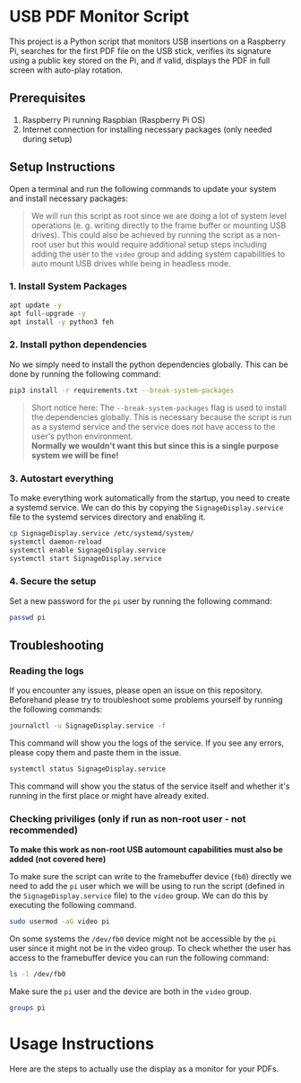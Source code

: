 # USB PDF Monitor Script

This project is a Python script that monitors USB insertions on a Raspberry Pi, searches for the first PDF file on the USB stick, verifies its signature using a public key stored on the Pi, and if valid, displays the PDF in full screen with auto-play rotation.

## Prerequisites

1. Raspberry Pi running Raspbian (Raspberry Pi OS)
2. Internet connection for installing necessary packages (only needed during setup)

## Setup Instructions

Open a terminal and run the following commands to update your system and install necessary packages:

> We will run this script as root since we are doing a lot of system level operations (e. g. writing directly to the frame buffer or mounting USB drives). This could also be achieved by running the script as a non-root user but this would require additional setup steps including adding the user to the `video` group and adding system capabilities to auto mount USB drives while being in headless mode.

### 1. Install System Packages

```bash
apt update -y
apt full-upgrade -y
apt install -y python3 feh 
```

### 2. Install python dependencies

No we simply need to install the python dependencies globally. This can be done by running the following command:

```bash
pip3 install -r requirements.txt --break-system-packages
```

> Short notice here: The `--break-system-packages` flag is used to install the dependencies globally. This is necessary because the script is run as a systemd service and the service does not have access to the user's python environment. </br> 
> **Normally we wouldn't want this but since this is a single purpose system we will be fine!**

### 3. Autostart everything

To make everything work automatically from the startup, you need to create a systemd service. We can do this by copying the `SignageDisplay.service` file to the systemd services directory and enabling it.

```bash
cp SignageDisplay.service /etc/systemd/system/
systemctl daemon-reload
systemctl enable SignageDisplay.service
systemctl start SignageDisplay.service
```

### 4. Secure the setup

Set a new password for the `pi` user by running the following command:

```bash
passwd pi
```

## Troubleshooting

### Reading the logs

If you encounter any issues, please open an issue on this repository.
Beforehand please try to troubleshoot some problems yourself by running the following commands:

```bash
journalctl -u SignageDisplay.service -f
```

This command will show you the logs of the service. If you see any errors, please copy them and paste them in the issue.

```bash
systemctl status SignageDisplay.service
```

This command will show you the status of the service itself and whether it's running in the first place or might have already exited.

### Checking priviliges (only if run as non-root user - not recommended)

**To make this work as non-root USB automount capabilities must also be added (not covered here)**

To make sure the script can write to the framebuffer device (`fb0`) directly we need to add the `pi` user which we will be using to run the script (defined in the `SignageDisplay.service` file) to the `video` group. We can do this by executing the following command.

```bash
sudo usermod -aG video pi
```

On some systems the `/dev/fb0` device might not be accessible by the `pi` user since it might not be in the video group. To check whether the user has access to the framebuffer device you can run the following command:

```bash
ls -l /dev/fb0
```

Make sure the `pi` user and the device are both in the `video` group.

```bash
groups pi
```

# Usage Instructions

Here are the steps to actually use the display as a monitor for your PDFs.

> 



